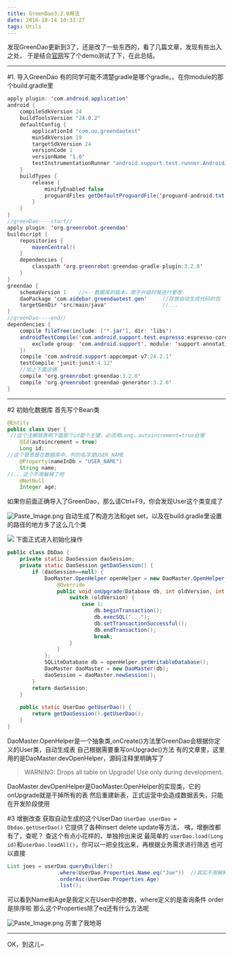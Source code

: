 ```yaml
---
title: GreenDao3.2.0用法
date: 2016-10-14 10:33:27
tags: Utils
---
```

发现GreenDao更新到3了，还是改了一些东西的，看了几篇文章，发现有些出入之处，
于是结合[官网](http://greenrobot.org/greendao/)写了个demo测试了下，在此总结。
***
#1. 导入GreenDao
有的同学可能不清楚gradle是哪个gradle。。在你module的那个build.gradle里
```java
apply plugin: 'com.android.application'
android {
    compileSdkVersion 24
    buildToolsVersion "24.0.2"
    defaultConfig {
        applicationId "com.uu.greendaotest"
        minSdkVersion 19
        targetSdkVersion 24
        versionCode 1
        versionName "1.0"
        testInstrumentationRunner "android.support.test.runner.AndroidJUnitRunner"
    }
    buildTypes {
        release {
            minifyEnabled false
            proguardFiles getDefaultProguardFile('proguard-android.txt'), 'proguard-rules.pro'
        }
    }
}
//greenDao----start//
apply plugin: 'org.greenrobot.greendao'
buildscript {
    repositories {
        mavenCentral()
    }
    dependencies {
        classpath 'org.greenrobot:greendao-gradle-plugin:3.2.0'
    }
}
greendao {
    schemaVersion 1    //<--数据库的版本，用于升级时候进行更改
    daoPackage 'com.aidebar.greendaotest.gen'     //存放自动生成代码的包
    targetGenDir 'src/main/java'                  //...
}
//greenDao----end//
dependencies {
    compile fileTree(include: ['*.jar'], dir: 'libs')
    androidTestCompile('com.android.support.test.espresso:espresso-core:2.2.2', {
        exclude group: 'com.android.support', module: 'support-annotations'
    })
    compile 'com.android.support:appcompat-v7:24.2.1'
    testCompile 'junit:junit:4.12'
    //加上下面这俩
    compile 'org.greenrobot:greendao:3.2.0'
    compile 'org.greenrobot:greendao-generator:3.2.0'
}
```
***
#2  初始化数据库
首先写个Bean类
~~~java
@Entity
public class User {
 //这个注解就表明下面那个id是个主键，必须用Long，autoincrement=true自增
    @Id(autoincrement = true)    
    Long id;
//这个意思是在数据库中，列的名字是USER_NAME
    @Property(nameInDb = "USER_NAME")
    String name;
//...这个不用解释了吧
    @NotNull
    Integer age;
~~~
如果你前面正确导入了GreenDao，那么请Ctrl+F9，你会发现User这个类变成了

![Paste_Image.png](http://upload-images.jianshu.io/upload_images/2524531-d8d4812a220bb944.png?imageMogr2/auto-orient/strip%7CimageView2/2/w/1240)
自动生成了构造方法和get set，以及在build.gradle里设置的路径的地方多了这么几个类

![](http://upload-images.jianshu.io/upload_images/2524531-95e5cec82a57b7e2.png?imageMogr2/auto-orient/strip%7CimageView2/2/w/1240)
下面正式进入初始化操作
~~~java
public class DbDao {
    private static DaoSession daoSession;
    private static DaoSession getDaoSession() {
        if (daoSession==null) {
            DaoMaster.OpenHelper openHelper = new DaoMaster.OpenHelper(MyApplication.getInstance(), "test"){
                @Override
                public void onUpgrade(Database db, int oldVersion, int newVersion) {
                    switch (oldVersion) {
                        case 1:
                            db.beginTransaction();
                            db.execSQL("...");
                            db.setTransactionSuccessful();
                            db.endTransaction();
                            break;
                    }
                }
            };
            SQLiteDatabase db = openHelper.getWritableDatabase();
            DaoMaster daoMaster = new DaoMaster(db);
            daoSession = daoMaster.newSession();
        }
        return daoSession;
    }
    
    public static UserDao getUserDao() {
        return getDaoSession().getUserDao();
    }
}
~~~
DaoMaster.OpenHelper是一个抽象类,onCreate()方法里GreenDao会根据你定义的User类，自动生成表
自己根据需要重写onUpgrade()方法
有的文章里，这里用的是DaoMaster.devOpenHelper，源码注释里明确写了
>WARNING: Drops all table on Upgrade! Use only during development.

DaoMaster.devOpenHelper是DaoMaster.OpenHelper的实现类，它的onUpgrade就是干掉所有的表
然后重建新表，正式运营中会造成数据丢失，只能在开发阶段使用

#3 增删改查
获取自动生成的这个UserDao
`UserDao userDao = Dbdao.getUserDao()`
它提供了各种insert delete  update等方法，
咦，增删改都有了，查呢？
查这个有点小花样的，单独拎出来说
最简单的 `userDao.load(Long id)`和`userDao.loadAll()`，你可以一把全找出来，再根据业务需求进行筛选
也可以直接
~~~java
List joes = userDao.queryBuilder()
                .where(UserDao.Properties.Name.eq("Joe"))  //其实不用解释，一看就懂吧 eq就是equals
                .orderAsc(UserDao.Properties.Age)
                .list();
~~~
可以看到Name和Age是我定义在User中的参数，where定义的是查询条件  order是排序啦
那么这个Properties除了eq还有什么方法呢

![Paste_Image.png](http://upload-images.jianshu.io/upload_images/2524531-f09991dbf07b5bfa.png?imageMogr2/auto-orient/strip%7CimageView2/2/w/1240)
厉害了我地哥
***
OK，到这儿~